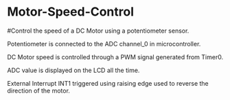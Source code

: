 # Motor-Speed-Control
#Control the speed of a DC Motor using a potentiometer sensor.

Potentiometer is connected to the ADC channel_0 in microcontroller.

DC Motor speed is controlled through a PWM signal generated from Timer0.

ADC value is displayed on the LCD all the time.

External Interrupt INT1 triggered using raising edge used to reverse the direction of the motor.

